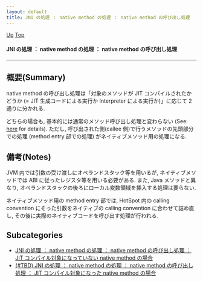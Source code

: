 ```yaml
---
layout: default
title: JNI の処理 ： native method の処理 ： native method の呼び出し処理
---
```

[Up](noNisy_uNv.html) [Top](../index.html)

#### JNI の処理 ： native method の処理 ： native method の呼び出し処理

--- 
## 概要(Summary)
native method の呼び出し処理は「対象のメソッドが JIT コンパイルされたかどうか (= JIT 生成コードによる実行か Interpreter による実行か)」に応じて 2通りに分かれる.

どちらの場合も, 基本的には通常のメソッド呼び出し処理と変わらない (See: [here](nop2rLhpmY.html) for details).
ただし, 呼び出された側(callee 側)で行うメソッドの先頭部分での処理 (method entry 部での処理) がネイティブメソッド用の処理になる.

## 備考(Notes)
JVM 内では引数の受け渡しにオペランドスタック等を用いるが, ネイティブメソッドでは ABI に従ったレジスタ等を用いる必要がある.
また, Java メソッドと異なり, オペランドスタックの後ろにローカル変数領域を挿入する処理は要らない.

ネイティブメソッド用の method entry 部では,
HotSpot 内の calling convention にそった引数をネイティブの calling convention に合わせて詰め直し, 
その後に実際のネイティブコードを呼び出す処理が行われる.



## Subcategories
* [JNI の処理 ： native method の処理 ： native method の呼び出し処理 ： JIT コンパイル対象になっていない native method の場合  ](no3059asZ.html)
* [(#TBD) JNI の処理 ： native method の処理 ： native method の呼び出し処理 ： JIT コンパイル対象になった native method の場合  ](no1904s1R.html)



